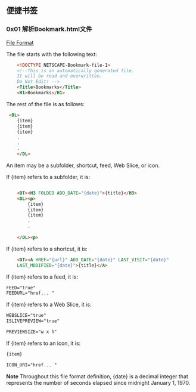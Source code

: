 ## 便捷书签


### 0x01 解析Bookmark.html文件


[File Format](https://msdn.microsoft.com/en-us/library/aa753582(v=vs.85).aspx)

The file starts with the following text:

``` HTML
    <!DOCTYPE NETSCAPE-Bookmark-file-1>
    <!--This is an automatically generated file.
    It will be read and overwritten.
    Do Not Edit! -->
    <Title>Bookmarks</Title>
    <H1>Bookmarks</H1>
```

The rest of the file is as follows:
```html
 <DL>
    {item}
    {item}
    {item}
    .
    .
    .
    </DL>
```

An item may be a subfolder, shortcut, feed, Web Slice, or icon.

If {item} refers to a subfolder, it is:

```html

    <DT><H3 FOLDED ADD_DATE="{date}">{title}</H3>
    <DL><p>
        {item}
        {item}
        {item}
        .
        .
        .
    </DL><p>
```

If {item} refers to a shortcut, it is:

```html
    <DT><A HREF="{url}" ADD_DATE="{date}" LAST_VISIT="{date}"
    LAST_MODIFIED="{date}">{title}</A>
```

If {item} refers to a feed, it is:

```html
FEED="true"
FEEDURL="href... "
```

If {item} refers to a Web Slice, it is:

```html
WEBSLICE="true"
ISLIVEPREVIEW="true"

PREVIEWSIZE="w x h"
```

If {item} refers to an icon, it is:

```html
{item}

ICON_URI="href... "
```

**Note**
Throughout this file format definition, {date} is a decimal integer that represents the number of seconds elapsed since midnight January 1, 1970.